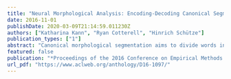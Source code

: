 ```yaml
---
title: "Neural Morphological Analysis: Encoding-Decoding Canonical Segments"
date: 2016-11-01
publishDate: 2020-03-09T21:14:59.011230Z
authors: ["Katharina Kann", "Ryan Cotterell", "Hinrich Schütze"]
publication_types: ["1"]
abstract: "Canonical morphological segmentation aims to divide words into a sequence of standardized segments. In this work, we propose a character-based neural encoderdecoder model for this task. Additionally, we extend our model to include morphemelevel and lexical information through a neural reranker. We set the new state of the art for the task improving previous results by up to 21% accuracy. Our experiments cover three languages: English, German and Indonesian."
featured: false
publication: "*Proceedings of the 2016 Conference on Empirical Methods in Natural Language Processing*"
url_pdf: "https://www.aclweb.org/anthology/D16-1097/"
---
```


